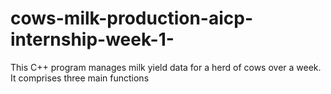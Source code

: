 # cows-milk-production-aicp-internship-week-1-
This C++ program manages milk yield data for a herd of cows over a week. It comprises three main functions
